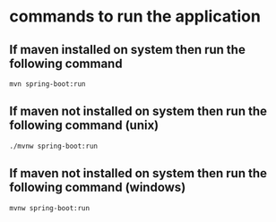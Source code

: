 # commands to run the application

## If maven installed on system then run the following command

`mvn spring-boot:run`

## If maven not installed on system then run the following command (unix)

`./mvnw spring-boot:run`

## If maven not installed on system then run the following command (windows)

`mvnw spring-boot:run`
